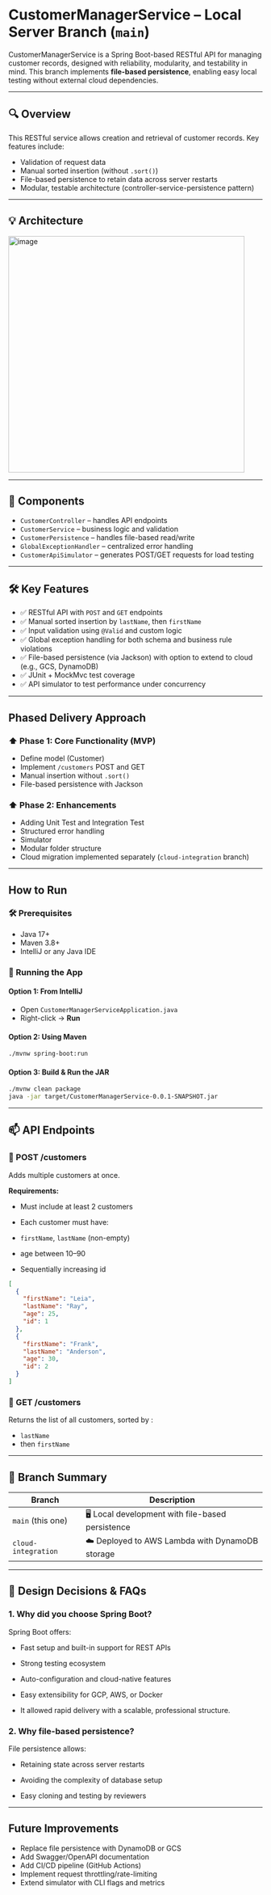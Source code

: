 # CustomerManagerService – Local Server Branch (`main`)

CustomerManagerService is a Spring Boot-based RESTful API for managing customer records, designed with reliability, modularity, and testability in mind. This branch implements **file-based persistence**, enabling easy local testing without external cloud dependencies.


---
## 🔍 Overview

This RESTful service allows creation and retrieval of customer records. Key features include:

- Validation of request data
- Manual sorted insertion (without `.sort()`)
- File-based persistence to retain data across server restarts
- Modular, testable architecture (controller-service-persistence pattern)

---
## 💡 Architecture
<img width="468" alt="image" src="assets/flowDiagram.png">

---
## 🔧 Components

- `CustomerController` – handles API endpoints
- `CustomerService` – business logic and validation
- `CustomerPersistence` – handles file-based read/write
- `GlobalExceptionHandler` – centralized error handling
- `CustomerApiSimulator` – generates POST/GET requests for load testing

---
## 🛠 Key Features

- ✅ RESTful API with `POST` and `GET` endpoints
- ✅ Manual sorted insertion by `lastName`, then `firstName`
- ✅ Input validation using `@Valid` and custom logic
- ✅ Global exception handling for both schema and business rule violations
- ✅ File-based persistence (via Jackson) with option to extend to cloud (e.g., GCS, DynamoDB)
- ✅ JUnit + MockMvc test coverage
- ✅ API simulator to test performance under concurrency

---

## Phased Delivery Approach
### ⬆️ Phase 1: Core Functionality (MVP)
* Define model (Customer)
* Implement `/customers` POST and GET
* Manual insertion without `.sort()`
* File-based persistence with Jackson

### ⬆️ Phase 2: Enhancements
* Adding Unit Test and Integration Test
* Structured error handling
* Simulator
* Modular folder structure
* Cloud migration implemented separately (`cloud-integration` branch)
---
## How to Run
### 🛠 Prerequisites
- Java 17+
- Maven 3.8+
- IntelliJ or any Java IDE
### 🏃 Running the App

#### Option 1: From IntelliJ
- Open `CustomerManagerServiceApplication.java`
- Right-click → **Run**

#### Option 2: Using Maven
```bash
./mvnw spring-boot:run
```
#### Option 3: Build & Run the JAR
```bash
./mvnw clean package
java -jar target/CustomerManagerService-0.0.1-SNAPSHOT.jar
```
---
## 📫 API Endpoints

### 🔹 POST /customers
Adds multiple customers at once.

**Requirements:**
* Must include at least 2 customers

* Each customer must have:

* `firstName`, `lastName` (non-empty)

* age between 10–90

* Sequentially increasing id
```JSON
[
  {
    "firstName": "Leia",
    "lastName": "Ray",
    "age": 25,
    "id": 1
  },
  {
    "firstName": "Frank",
    "lastName": "Anderson",
    "age": 30,
    "id": 2
  }
]
```

### 🔹 GET /customers

Returns the list of all customers, sorted by :
* `lastName`
*  then `firstName`

---
## 📁 Branch Summary

| Branch              | Description                                      |
|---------------------|--------------------------------------------------|
| `main` (this one)          | 🖥️ Local development with file-based persistence |
| `cloud-integration` | ☁️ Deployed to AWS Lambda with DynamoDB storage


---
## 📝 Design Decisions & FAQs
### 1. Why did you choose Spring Boot?
Spring Boot offers:

* Fast setup and built-in support for REST APIs

* Strong testing ecosystem

* Auto-configuration and cloud-native features

* Easy extensibility for GCP, AWS, or Docker

* It allowed rapid delivery with a scalable, professional structure.

### 2. Why file-based persistence?
File persistence allows:

* Retaining state across server restarts

* Avoiding the complexity of database setup

* Easy cloning and testing by reviewers

---
## Future Improvements
* Replace file persistence with DynamoDB or GCS 
* Add Swagger/OpenAPI documentation 
* Add CI/CD pipeline (GitHub Actions)
* Implement request throttling/rate-limiting 
* Extend simulator with CLI flags and metrics